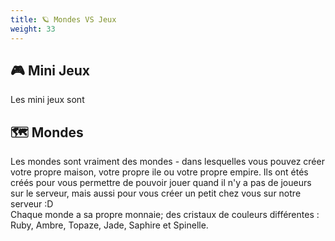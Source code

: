 ```yaml
---
title: 🪐 Mondes VS Jeux
weight: 33
---
```


## 🎮 Mini Jeux

Les mini jeux sont

## 🗺️ Mondes

Les mondes sont vraiment des mondes - dans lesquelles vous pouvez créer votre propre maison, votre propre ile ou votre propre empire. Ils ont étés créés pour vous permettre de pouvoir jouer quand il n'y a pas de joueurs sur le serveur, mais aussi pour vous créer un petit chez vous sur notre serveur :D\
Chaque monde a sa propre monnaie; des cristaux de couleurs différentes : Ruby, Ambre, Topaze, Jade, Saphire et Spinelle.
